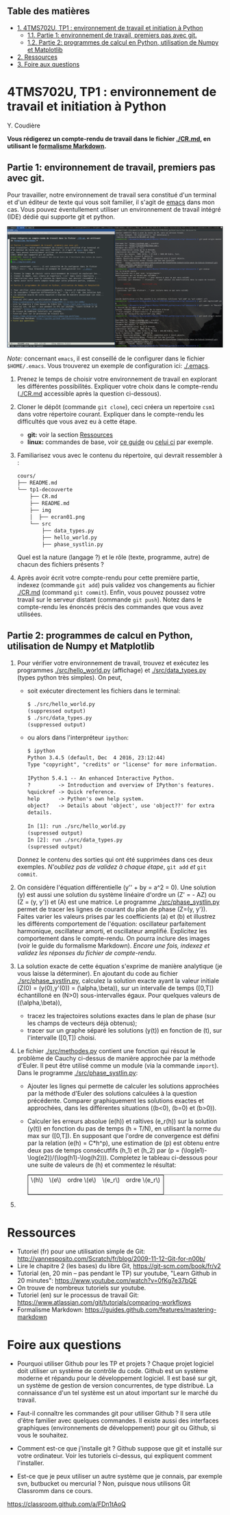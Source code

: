 <div id="table-of-contents">
<h2>Table des matières</h2>
<div id="text-table-of-contents">
<ul>
<li><a href="#orgheadline4">1. 4TMS702U, TP1 : environnement de travail et initiation à Python</a>
<ul>
<li><a href="#orgheadline2">1.1. Partie 1: environnement de travail, premiers pas avec git.</a></li>
<li><a href="#orgheadline3">1.2. Partie 2: programmes de calcul en Python, utilisation de Numpy et Matplotlib</a></li>
</ul>
</li>
<li><a href="#orgheadline1">2. Ressources</a></li>
<li><a href="#orgheadline5">3. Foire aux questions</a></li>
</ul>
</div>
</div>


# 4TMS702U, TP1 : environnement de travail et initiation à Python<a id="orgheadline4"></a>

Y. Coudière

**Vous rédigerez un compte-rendu de travail dans le fichier [./CR.md](./CR.md), en utilisant
le [formalisme Markdown](https://guides.github.com/features/mastering-markdown).**

## Partie 1: environnement de travail, premiers pas avec git.<a id="orgheadline2"></a>

Pour travailler, notre environnement de travail sera constitué d'un terminal et
d'un éditeur de texte qui vous soit familier, il s'agit de [emacs](https://www.gnu.org/software/emacs) dans mon
cas. Vous pouvez éventullement utiliser un environnement de travail intégré
(IDE) dédié qui supporte git et python.

[![img](./img/ecran01.png "Voici à quoi ressemble mon écran lors de l'écriture des notes de cours.")](img/ecran01.png) 

*Note:* concernant `emacs`, il est conseillé de le configurer dans le fichier
`$HOME/.emacs`. Vous trouverez un exemple de configuration ici: [./.emacs](./.emacs).

1.  Prenez le temps de choisir votre environnement de travail en explorant les
    différentes possibilités. Expliquer votre choix dans le compte-rendu ([./CR.md](./CR.md)
    accessible après la question ci-dessous).
2.  Cloner le dépôt (commande `git clone`), ceci créera un repertoire `csm1` dans
    votre répertoire courant. Expliquer dans le compte-rendu les difficultés que
    vous avez eu à cette étape.
    -   **git:** voir la section [Ressources](#orgheadline1)
    -   **linux:** commandes de base, voir [ce guide](https://doc.ubuntu-fr.org/tutoriel/console_commandes_de_base) ou [celui ci](http://tdinfo.phelma.grenoble-inp.fr/docs/guideUnix.pdf) par exemple.
3.  Familiarisez vous avec le contenu du répertoire, qui devrait ressembler à :
    
        cours/
        ├── README.md
        └── tp1-decouverte
            ├── CR.md
            ├── README.md
            ├── img
            │  ├── ecran01.png
            └── src
                ├── data_types.py
                ├── hello_world.py
                ├── phase_systlin.py
    
    Quel est la nature (langage ?) et le rôle (texte, programme, autre) de chacun
    des fichiers présents ?
4.  Après avoir écrit votre compte-rendu pour cette première partie, indexez
    (commande `git add`) puis validez vos changements au fichier [./CR.md](./CR.md) (command
    `git commit`). Enfin, vous pouvez poussez votre travail sur le serveur
    distant (commande `git push`). Notez dans le compte-rendu les énoncés précis
    des commandes que vous avez utilisées.

## Partie 2: programmes de calcul en Python, utilisation de Numpy et Matplotlib<a id="orgheadline3"></a>

1.  Pour vérifier votre environnement de travail, trouvez et exécutez les
    programmes [./src/hello\_world.py](./src/hello_world.py) (affichage) et [./src/data\_types.py](./src/data_types.py) (types
    python très simples). On peut,
    
    -   soit exécuter directement les fichiers dans le terminal:
        
            $ ./src/hello_world.py
            (suppressed output)
            $ ./src/data_types.py
            (suppressed output)
    -   ou alors dans l'interpréteur `ipython`:
        
            $ ipython
            Python 3.4.5 (default, Dec  4 2016, 23:12:44) 
            Type "copyright", "credits" or "license" for more information.
            
            IPython 5.4.1 -- An enhanced Interactive Python.
            ?         -> Introduction and overview of IPython's features.
            %quickref -> Quick reference.
            help      -> Python's own help system.
            object?   -> Details about 'object', use 'object??' for extra details.
            
            In [1]: run ./src/hello_world.py
            (supressed output)
            In [2]: run ./src/data_types.py
            (supressed output)
    
    Donnez le contenu des sorties qui ont été supprimées dans ces deux
    exemples. *N'oubliez pas de validez à chaque étape*, `git add` *et* `git
       commit`.
2.  On considère l'équation différentielle \(y'' + by = a^2 = 0\). Une solution \(y\)
    est aussi une solution du système linéaire d'ordre un \(Z' = - AZ\) ou \(Z = (y,
       y')\) et \(A\) est une matrice. Le programme [./src/phase\_systlin.py](./src/phase_systlin.py) permet de
    tracer les lignes de courant du plan de phase \(Z=(y, y')\). Faites varier les
    valeurs prises par les coefficients \(a\) et \(b\) et illustrez les différents
    comportement de l'équation: oscillateur parfaitement harmonique, oscillateur
    amorti, et oscillateur amplifié. Explicitez les comportement dans le
    compte-rendu. On pourra inclure des images (voir le guide du formalisme
    Markdown). *Encore une fois, indexez et validez les réponses du fichier
    de compte-rendu*.
3.  La solution exacte de cette équation s'exprime de manière analytique (je vous
    laisse la déterminer). En ajoutant du code au fichier [./src/phase\_systlin.py](./src/phase_systlin.py),
    calculez la solution exacte ayant la valeur initiale \(Z(0) = (y(0),y'(0)) =
       (\alpha,\beta)\), sur un intervalle de temps \([0,T]\) échantilloné en \(N>0\)
    sous-intervalles égaux. Pour quelques valeurs de \((\alpha,\beta)\), 
    -   tracez les trajectoires solutions exactes dans le plan de phase (sur les
        champs de vecteurs déjà obtenus);
    -   tracer sur un graphe séparé les solutions \(y(t)\) en fonction de \(t\), sur
        l'intervalle \([0,T]\) choisi.
4.  Le fichier [./src/methodes.py](./src/methodes.py) contient une fonction qui résout le problème de
    Cauchy ci-dessus de manière approchée par la méthode d'Euler. Il peut être
    utilisé comme un module (via la commande `import`). Dans le programme
    [./src/phase\_systlin.py](./src/phase_systlin.py):
    -   Ajouter les lignes qui permette de calculer les solutions approchées par la
        méthode d'Euler des solutions calculées à la question précédente. Comparer
        graphiquement les solutions exactes et approchées, dans les différentes
        situations (\(b<0\), \(b=0\) et \(b>0\)).
    -   Calculer les erreurs absolue \(e(h)\) et raltives \(e_r(h)\) sur la solution
        \(y(t)\) en fonction du pas de temps \(h = T/N\), en utilisant la norme du max
        sur \([0,T]\). En supposant que l'ordre de convergence est défini par la
        relation \(e(h) = C*h^p\), une estimation de \(p\) est obtenu entre deux pas de
        temps consécutfifs \(h_1\) et \(h_2\) par \(p =
             (\log(e1)-\log(e2))/(\log(h1)-\log(h2))\). Completez le tableau ci-dessous
        pour une suite de valeurs de \(h\) et commentez le résultat:
        
        <table border="2" cellspacing="0" cellpadding="6" rules="groups" frame="hsides">
        
        
        <colgroup>
        <col  class="org-left" />
        
        <col  class="org-left" />
        
        <col  class="org-left" />
        
        <col  class="org-left" />
        
        <col  class="org-left" />
        </colgroup>
        <tbody>
        <tr>
        <td class="org-left">\(h\)</td>
        <td class="org-left">\(e\)</td>
        <td class="org-left">ordre \(e\)</td>
        <td class="org-left">\(e_r\)</td>
        <td class="org-left">ordre \(e_r\)</td>
        </tr>
        
        
        <tr>
        <td class="org-left">&#xa0;</td>
        <td class="org-left">&#xa0;</td>
        <td class="org-left">&#xa0;</td>
        <td class="org-left">&#xa0;</td>
        <td class="org-left">&#xa0;</td>
        </tr>
        </tbody>
        </table>
5.  

# Ressources<a id="orgheadline1"></a>

-   Tutoriel (fr) pour une utilisation simple de Git:
    <http://yannesposito.com/Scratch/fr/blog/2009-11-12-Git-for-n00b/>
-   Lire le chapitre 2 (les bases) du libre Git, <https://git-scm.com/book/fr/v2>
-   Tutorial (en, 20 min &#x2013; pas pendant le TP) sur youtube, "Learn Github in 20
    minutes": <https://www.youtube.com/watch?v=0fKg7e37bQE>
-   On trouve de nombreux tutoriels sur youtube.
-   Tutoriel (en) sur le processus de travail Git:
    <https://www.atlassian.com/git/tutorials/comparing-workflows>
-   Formalisme Markdown: <https://guides.github.com/features/mastering-markdown>

# Foire aux questions<a id="orgheadline5"></a>

-   Pourquoi utiliser Github pour les TP et projets ? Chaque projet logiciel doit
    utiliser un système de contrôle du code. Github est un système moderne et
    répandu pour le développement logiciel. Il est basé sur git, un système de
    gestion de version concurrentes, de type distribué. La connaissance d'un tel
    système est un atout important sur le marché du travail.

-   Faut-il connaître les commandes git pour utiliser Github ? Il sera utile
    d'être familier avec quelques commandes. Il existe aussi des interfaces
    graphiques (environnements de développement) pour git ou Github, si vous le
    souhaitez.

-   Comment est-ce que j'installe git ?  Github suppose que git et installé sur
    votre ordinateur. Voir les tutoriels ci-dessus, qui expliquent comment
    l'installer.

-   Est-ce que je peux utiliser un autre système que je connais, par exemple svn,
    butbucket ou mercurial ? Non, puisque nous utilisons Git Classromm dans ce
    cours.

<https://classroom.github.com/a/FDn1tAoQ>

